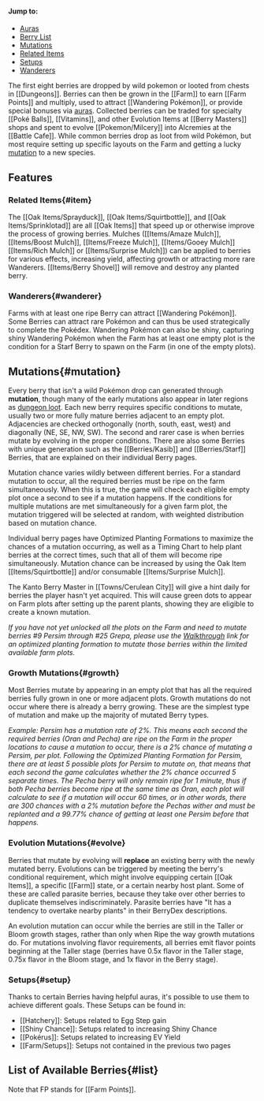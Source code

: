 #### Jump to:
* [Auras](#aura)
* [Berry List](#list)
* [Mutations](#mutation)
* [Related Items](#item)
* [Setups](#setup)
* [Wanderers](#wanderer)

The first eight berries are dropped by wild pokemon or looted from chests in [[Dungeons]]. Berries can then be grown in the [[Farm]] to earn [[Farm Points]] and multiply, used to attract [[Wandering Pokémon]], or provide special bonuses via [auras](#aura).  Collected berries can be traded for specialty [[Poké Balls]], [[Vitamins]], and other Evolution Items at [[Berry Masters]] shops and spent to evolve [[Pokemon/Milcery]] into Alcremies at the [[Battle Cafe]].  While common berries drop as loot from wild Pokémon, but most require setting up specific layouts on the Farm and getting a lucky [mutation](#mutation) to a new species.

## Features
### Related Items{#item}

The [[Oak Items/Sprayduck]], [[Oak Items/Squirtbottle]], and [[Oak Items/Sprinklotad]] are all [[Oak Items]] that speed up or otherwise improve the process of growing berries.  Mulches ([[Items/Amaze Mulch]], [[Items/Boost Mulch]], [[Items/Freeze Mulch]], [[Items/Gooey Mulch]] [[Items/Rich Mulch]] or [[Items/Surprise Mulch]]) can be applied to berries for various effects, increasing yield, affecting growth or attracting more rare Wanderers.  [[Items/Berry Shovel]] will remove and destroy any planted berry.

### Wanderers{#wanderer}

Farms with at least one ripe Berry can attract [[Wandering Pokémon]]. Some Berries can attract rare Pokémon and can thus be used strategically to complete the Pokédex. Wandering Pokémon can also be shiny, capturing shiny Wandering Pokémon when the Farm has at least one empty plot is the condition for a Starf Berry to spawn on the Farm (in one of the empty plots).

## Mutations{#mutation}

 Every berry that isn't a wild Pokémon drop can generated through **mutation**, though many of the early mutations also appear in later regions as [dungeon loot](#!Dungeons#chest).  Each new berry requires specific conditions to mutate, usually two or more fully mature berries adjacent to an empty plot. Adjacencies are checked orthogonally (north, south, east, west) and diagonally (NE, SE, NW, SW).  The second and rarer case is when berries mutate by evolving in the proper conditions. There are also some Berries with unique generation such as the [[Berries/Kasib]] and [[Berries/Starf]] Berries, that are explained on their individual Berry pages.

Mutation chance varies wildly between different berries.  For a standard mutation to occur, all the required berries must be ripe on the farm simultaneously. When this is true, the game will check each eligible empty plot once a second to see if a mutation happens. If the conditions for multiple mutations are met simultaneously for a given farm plot, the mutation triggered will be selected at random, with weighted distribution based on mutation chance.

Individual berry pages have Optimized Planting Formations to maximize the chances of a mutation occurring, as well as a Timing Chart to help plant berries at the correct times, such that all of them will become ripe simultaneously.  Mutation chance can be increased by using the Oak Item [[Items/Squirtbottle]] and/or consumable [[Items/Surprise Mulch]].

The Kanto Berry Master in [[Towns/Cerulean City]] will give a hint daily for berries the player hasn't yet acquired.  This will cause green dots to appear on Farm plots after setting up the parent plants, showing they are eligible to create a known mutation.

_If you have not yet unlocked all the plots on the Farm and need to mutate berries #9 Persim through #25 Grepa, please use the [Walkthrough](https://docs.google.com/document/d/1TE5cAKSlA7TAliA001_mIiO1odZ6e4yUEMre0GBW1to/edit?usp=sharing)  link for an optimized planting formation to mutate those berries within the limited available farm plots._

### Growth Mutations{#growth}

Most Berries mutate by appearing in an empty plot that has all the required berries fully grown in one or more adjacent plots. Growth mutations do not occur where there is already a berry growing.  These are the simplest type of mutation and make up the majority of mutated Berry types.

_Example: Persim has a mutation rate of 2%. This means each second the required berries (Oran and Pecha) are ripe on the Farm in the proper locations to cause a mutation to occur, there is a 2% chance of mutating a Persim, per plot. Following the Optimized Planting Formation for Persim, there are at least 5 possible plots for Persim to mutate on, that means that each second the game calculates whether the 2% chance occurred 5 separate times. The Pecha berry will only remain ripe for 1 minute, thus if both Pecha berries become ripe at the same time as Oran, each plot will calculate to see if a mutation will occur 60 times, or in other words, there are 300 chances with a 2% mutation before the Pechas wither and must be replanted and a 99.77% chance of getting at least one Persim before that happens._

### Evolution Mutations{#evolve}

Berries that mutate by evolving will **replace** an existing berry with the newly mutated berry.  Evolutions can be triggered by meeting the berry's conditional requirement, which might involve equipping certain [[Oak Items]], a specific [[Farm]] state, or a certain nearby host plant.  Some of these are called parasite berries, because they take over other berries to duplicate themselves indiscriminately.  Parasite berries have "It has a tendency to overtake nearby plants" in their BerryDex descriptions.

An evolution mutation can occur while the berries are still in the Taller or Bloom growth stages, rather than only when Ripe the way growth mutations do.  For mutations involving flavor requirements, all berries emit flavor points beginning at the Taller stage (berries have 0.5x flavor in the Taller stage, 0.75x flavor in the Bloom stage, and 1x flavor in the Berry stage).

### Setups{#setup}

Thanks to certain Berries having helpful auras, it's possible to use them to achieve different goals. These Setups can be found in:
- [[Hatchery]]: Setups related to Egg Step gain
- [[Shiny Chance]]: Setups related to increasing Shiny Chance
- [[Pokérus]]: Setups related to increasing EV Yield
- [[Farm/Setups]]: Setups not contained in the previous two pages

## List of Available Berries{#list}

Note that FP stands for [[Farm Points]].